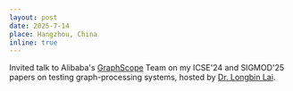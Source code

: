 ```yaml
---
layout: post
date: 2025-7-14
place: Hangzhou, China
inline: true
---
```

Invited talk to Alibaba's [GraphScope](https://github.com/alibaba/graphscope) Team on my ICSE'24 and SIGMOD'25 papers on testing graph-processing systems, hosted by [Dr. Longbin Lai](https://lai.me/).